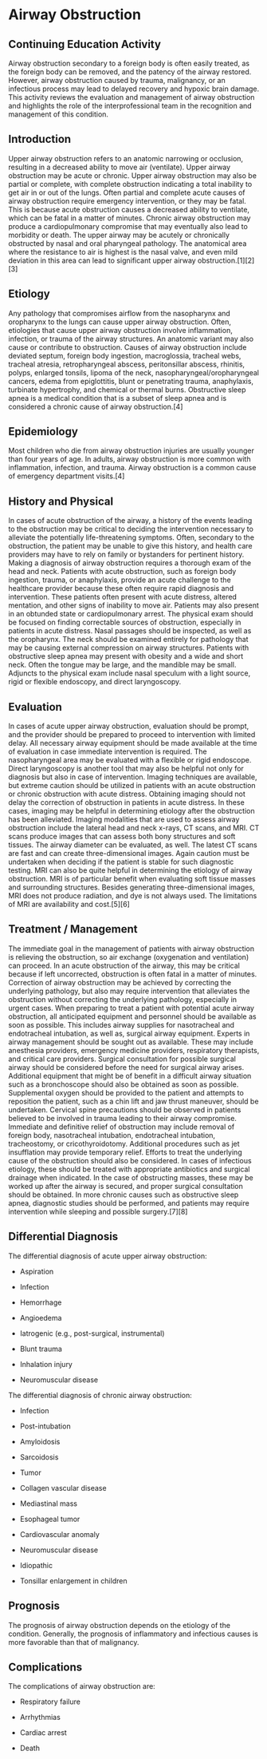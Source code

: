 # Airway Obstruction
## Continuing Education Activity

Airway obstruction secondary to a foreign body is often easily treated, as the foreign body can be removed, and the patency of the airway restored. However, airway obstruction caused by trauma, malignancy, or an infectious process may lead to delayed recovery and hypoxic brain damage. This activity reviews the evaluation and management of airway obstruction and highlights the role of the interprofessional team in the recognition and management of this condition.

## Introduction

Upper airway obstruction refers to an anatomic narrowing or occlusion, resulting in a decreased ability to move air (ventilate). Upper airway obstruction may be acute or chronic. Upper airway obstruction may also be partial or complete, with complete obstruction indicating a total inability to get air in or out of the lungs. Often partial and complete acute causes of airway obstruction require emergency intervention, or they may be fatal. This is because acute obstruction causes a decreased ability to ventilate, which can be fatal in a matter of minutes. Chronic airway obstruction may produce a cardiopulmonary compromise that may eventually also lead to morbidity or death. The upper airway may be acutely or chronically obstructed by nasal and oral pharyngeal pathology. The anatomical area where the resistance to air is highest is the nasal valve, and even mild deviation in this area can lead to significant upper airway obstruction.[1][2][3]

## Etiology

Any pathology that compromises airflow from the nasopharynx and oropharynx to the lungs can cause upper airway obstruction. Often, etiologies that cause upper airway obstruction involve inflammation, infection, or trauma of the airway structures. An anatomic variant may also cause or contribute to obstruction. Causes of airway obstruction include deviated septum, foreign body ingestion, macroglossia, tracheal webs, tracheal atresia, retropharyngeal abscess, peritonsillar abscess, rhinitis, polyps, enlarged tonsils, lipoma of the neck, nasopharyngeal/oropharyngeal cancers, edema from epiglottitis, blunt or penetrating trauma, anaphylaxis, turbinate hypertrophy, and chemical or thermal burns. Obstructive sleep apnea is a medical condition that is a subset of sleep apnea and is considered a chronic cause of airway obstruction.[4]

## Epidemiology

Most children who die from airway obstruction injuries are usually younger than four years of age. In adults, airway obstruction is more common with inflammation, infection, and trauma. Airway obstruction is a common cause of emergency department visits.[4]

## History and Physical

In cases of acute obstruction of the airway, a history of the events leading to the obstruction may be critical to deciding the intervention necessary to alleviate the potentially life-threatening symptoms. Often, secondary to the obstruction, the patient may be unable to give this history, and health care providers may have to rely on family or bystanders for pertinent history. Making a diagnosis of airway obstruction requires a thorough exam of the head and neck. Patients with acute obstruction, such as foreign body ingestion, trauma, or anaphylaxis, provide an acute challenge to the healthcare provider because these often require rapid diagnosis and intervention. These patients often present with acute distress, altered mentation, and other signs of inability to move air. Patients may also present in an obtunded state or cardiopulmonary arrest. The physical exam should be focused on finding correctable sources of obstruction, especially in patients in acute distress. Nasal passages should be inspected, as well as the oropharynx. The neck should be examined entirely for pathology that may be causing external compression on airway structures. Patients with obstructive sleep apnea may present with obesity and a wide and short neck. Often the tongue may be large, and the mandible may be small. Adjuncts to the physical exam include nasal speculum with a light source, rigid or flexible endoscopy, and direct laryngoscopy.

## Evaluation

In cases of acute upper airway obstruction, evaluation should be prompt, and the provider should be prepared to proceed to intervention with limited delay. All necessary airway equipment should be made available at the time of evaluation in case immediate intervention is required. The nasopharyngeal area may be evaluated with a flexible or rigid endoscope. Direct laryngoscopy is another tool that may also be helpful not only for diagnosis but also in case of intervention. Imaging techniques are available, but extreme caution should be utilized in patients with an acute obstruction or chronic obstruction with acute distress. Obtaining imaging should not delay the correction of obstruction in patients in acute distress. In these cases, imaging may be helpful in determining etiology after the obstruction has been alleviated. Imaging modalities that are used to assess airway obstruction include the lateral head and neck x-rays, CT scans, and MRI. CT scans produce images that can assess both bony structures and soft tissues. The airway diameter can be evaluated, as well. The latest CT scans are fast and can create three-dimensional images. Again caution must be undertaken when deciding if the patient is stable for such diagnostic testing. MRI can also be quite helpful in determining the etiology of airway obstruction. MRI is of particular benefit when evaluating soft tissue masses and surrounding structures. Besides generating three-dimensional images, MRI does not produce radiation, and dye is not always used. The limitations of MRI are availability and cost.[5][6]

## Treatment / Management

The immediate goal in the management of patients with airway obstruction is relieving the obstruction, so air exchange (oxygenation and ventilation) can proceed. In an acute obstruction of the airway, this may be critical because if left uncorrected, obstruction is often fatal in a matter of minutes. Correction of airway obstruction may be achieved by correcting the underlying pathology, but also may require intervention that alleviates the obstruction without correcting the underlying pathology, especially in urgent cases. When preparing to treat a patient with potential acute airway obstruction, all anticipated equipment and personnel should be available as soon as possible. This includes airway supplies for nasotracheal and endotracheal intubation, as well as, surgical airway equipment. Experts in airway management should be sought out as available. These may include anesthesia providers, emergency medicine providers, respiratory therapists, and critical care providers. Surgical consultation for possible surgical airway should be considered before the need for surgical airway arises. Additional equipment that might be of benefit in a difficult airway situation such as a bronchoscope should also be obtained as soon as possible. Supplemental oxygen should be provided to the patient and attempts to reposition the patient, such as a chin lift and jaw thrust maneuver, should be undertaken. Cervical spine precautions should be observed in patients believed to be involved in trauma leading to their airway compromise. Immediate and definitive relief of obstruction may include removal of foreign body, nasotracheal intubation, endotracheal intubation, tracheostomy, or cricothyroidotomy. Additional procedures such as jet insufflation may provide temporary relief. Efforts to treat the underlying cause of the obstruction should also be considered. In cases of infectious etiology, these should be treated with appropriate antibiotics and surgical drainage when indicated. In the case of obstructing masses, these may be worked up after the airway is secured, and proper surgical consultation should be obtained. In more chronic causes such as obstructive sleep apnea, diagnostic studies should be performed, and patients may require intervention while sleeping and possible surgery.[7][8]

## Differential Diagnosis

The differential diagnosis of acute upper airway obstruction:

  * Aspiration

  * Infection

  * Hemorrhage

  * Angioedema

  * Iatrogenic (e.g., post-surgical, instrumental)

  * Blunt trauma

  * Inhalation injury

  * Neuromuscular disease

The differential diagnosis of chronic airway obstruction:

  * Infection

  * Post-intubation

  * Amyloidosis

  * Sarcoidosis

  * Tumor

  * Collagen vascular disease

  * Mediastinal mass

  * Esophageal tumor

  * Cardiovascular anomaly

  * Neuromuscular disease

  * Idiopathic

  * Tonsillar enlargement in children

## Prognosis

The prognosis of airway obstruction depends on the etiology of the condition. Generally, the prognosis of inflammatory and infectious causes is more favorable than that of malignancy.

## Complications

The complications of airway obstruction are:

  * Respiratory failure

  * Arrhythmias

  * Cardiac arrest

  * Death
